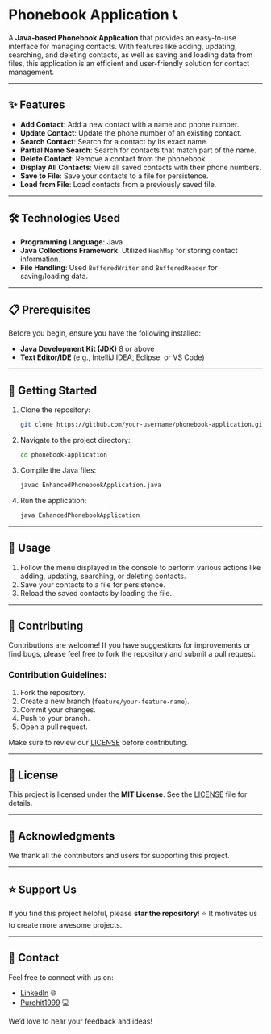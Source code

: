 
# Phonebook Application 📞

A **Java-based Phonebook Application** that provides an easy-to-use interface for managing contacts. With features like adding, updating, searching, and deleting contacts, as well as saving and loading data from files, this application is an efficient and user-friendly solution for contact management.

---

## ✨ Features

- **Add Contact**: Add a new contact with a name and phone number.
- **Update Contact**: Update the phone number of an existing contact.
- **Search Contact**: Search for a contact by its exact name.
- **Partial Name Search**: Search for contacts that match part of the name.
- **Delete Contact**: Remove a contact from the phonebook.
- **Display All Contacts**: View all saved contacts with their phone numbers.
- **Save to File**: Save your contacts to a file for persistence.
- **Load from File**: Load contacts from a previously saved file.

---

## 🛠️ Technologies Used

- **Programming Language**: Java
- **Java Collections Framework**: Utilized `HashMap` for storing contact information.
- **File Handling**: Used `BufferedWriter` and `BufferedReader` for saving/loading data.

---

## 📋 Prerequisites

Before you begin, ensure you have the following installed:

- **Java Development Kit (JDK)** 8 or above
- **Text Editor/IDE** (e.g., IntelliJ IDEA, Eclipse, or VS Code)

---

## 🚀 Getting Started

1. Clone the repository:

   ```bash
   git clone https://github.com/your-username/phonebook-application.git
   ```

2. Navigate to the project directory:

   ```bash
   cd phonebook-application
   ```

3. Compile the Java files:

   ```bash
   javac EnhancedPhonebookApplication.java
   ```

4. Run the application:

   ```bash
   java EnhancedPhonebookApplication
   ```

---

## 📖 Usage

1. Follow the menu displayed in the console to perform various actions like adding, updating, searching, or deleting contacts.
2. Save your contacts to a file for persistence.
3. Reload the saved contacts by loading the file.

---

## 🤝 Contributing

Contributions are welcome! If you have suggestions for improvements or find bugs, please feel free to fork the repository and submit a pull request.

### Contribution Guidelines:

1. Fork the repository.
2. Create a new branch (`feature/your-feature-name`).
3. Commit your changes.
4. Push to your branch.
5. Open a pull request.

Make sure to review our [LICENSE](https://github.com/Purohit1999/Phonebook-Application/blob/main/LICENSE) before contributing.

---

## 📜 License

This project is licensed under the **MIT License**. See the [LICENSE](https://github.com/Purohit1999/Phonebook-Application/blob/main/LICENSE) file for details.

---

## 🌟 Acknowledgments

We thank all the contributors and users for supporting this project.

---

## ⭐ Support Us

If you find this project helpful, please **star the repository**! ⭐ It motivates us to create more awesome projects.

---

## 📱 Contact

Feel free to connect with us on:

- [LinkedIn](https://www.linkedin.com/in/param-p-370616310/) 🌐
- [Purohit1999](https://github.com/Purohit1999) 💻

We’d love to hear your feedback and ideas!
```

